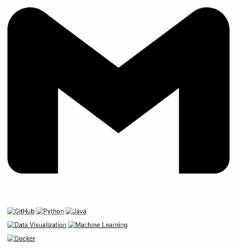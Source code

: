 
<svg role="img" viewBox="0 0 24 24" xmlns="http://www.w3.org/2000/svg"><title>Gmail</title><path d="M24 5.457v13.909c0 .904-.732 1.636-1.636 1.636h-3.819V11.73L12 16.64l-6.545-4.91v9.273H1.636A1.636 1.636 0 0 1 0 19.366V5.457c0-2.023 2.309-3.178 3.927-1.964L5.455 4.64 12 9.548l6.545-4.91 1.528-1.145C21.69 2.28 24 3.434 24 5.457z"/></svg>


[![GitHub](https://img.shields.io/badge/GitHub-Profile-brightgreen?style=for-the-badge&logo=github)](https://github.com/doxgxxn)
[![Python](https://img.shields.io/badge/Python-3.8-blue?style=for-the-badge&logo=python)](https://www.python.org/)
[![Java](https://img.shields.io/badge/Java-11-red?style=for-the-badge&logo=java)](https://www.oracle.com/java/)

[![Data Visualization](https://img.shields.io/badge/Data%20Visualization-Matplotlib-green?style=for-the-badge&logo=python)](https://matplotlib.org/)
[![Machine Learning](https://img.shields.io/badge/Machine%20Learning-Scikit--learn-orange?style=for-the-badge&logo=scikit-learn)](https://scikit-learn.org/)

[![Docker](https://img.shields.io/badge/Docker-Latest-blue?style=for-the-badge&logo=docker)](https://www.docker.com/)

